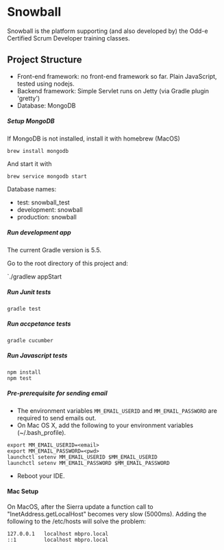 # Snowball

Snowball is the platform supporting (and also developed by) the
Odd-e Certified Scrum Developer training classes.

## Project Structure

* Front-end framework: no front-end framework so far. Plain JavaScript, tested using nodejs.
* Backend framework: Simple Servlet runs on Jetty (via Gradle plugin 'gretty')
* Database: MongoDB

##### Setup MongoDB

If MongoDB is not installed, install it with homebrew (MacOS)
```
brew install mongodb
```
And start it with
```
brew service mongodb start
```

Database names:

* test: snowball_test
* development: snowball
* production: snowball


##### Run development app

The current Gradle version is 5.5.

Go to the root directory of this project and:

`./gradlew appStart

##### Run Junit tests

`gradle test`

##### Run accpetance tests

`gradle cucumber`

##### Run Javascript tests

```
npm install
npm test
```

##### Pre-prerequisite for sending email
* The environment variables `MM_EMAIL_USERID` and `MM_EMAIL_PASSWORD` are required to send emails out.
* On Mac OS X, add the following to your environment variables (~/.bash_profile).
```
export MM_EMAIL_USERID=<email>
export MM_EMAIL_PASSWORD=<pwd>
launchctl setenv MM_EMAIL_USERID $MM_EMAIL_USERID
launchctl setenv MM_EMAIL_PASSWORD $MM_EMAIL_PASSWORD
```
* Reboot your IDE.

#### Mac Setup

On MacOS, after the Sierra update a function call to "InetAddress.getLocalHost" becomes very slow (5000ms).
Adding the following to the /etc/hosts will solve the problem:

```
127.0.0.1   localhost mbpro.local
::1         localhost mbpro.local
```


